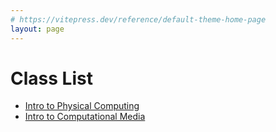 ```yaml
---
# https://vitepress.dev/reference/default-theme-home-page
layout: page
---
```


# Class List

- [Intro to Physical Computing](./pcomp/)
- [Intro to Computational Media](./icm/)
